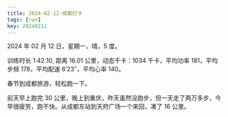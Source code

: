 ```yaml
---
title: 2024-02-12-成都打卡
tags: [run]
key: 20240212
---
```


2024 年 02 月 12 日，星期一，晴，5 度。

训练时长 1:42:10, 距离 16.01 公里，动态千卡：1034 千卡，平均功率 181，平均步频 178，平均配速 6&prime;23&prime;&prime;，平均心率 140。

春节到成都旅游，轻松跑一下。

<!--more-->

前天早上跑完 30 公里，晚上到重庆，昨天虽然没跑步，但一天走了两万多步，今早很疲劳，跑不快。从成都东站到天府广场一个来回，凑了 16 公里。

<div class="strava-embed-placeholder" data-embed-type="activity" data-embed-id="10744362264" data-style="standard"></div><script src="https://strava-embeds.com/embed.js"></script>
